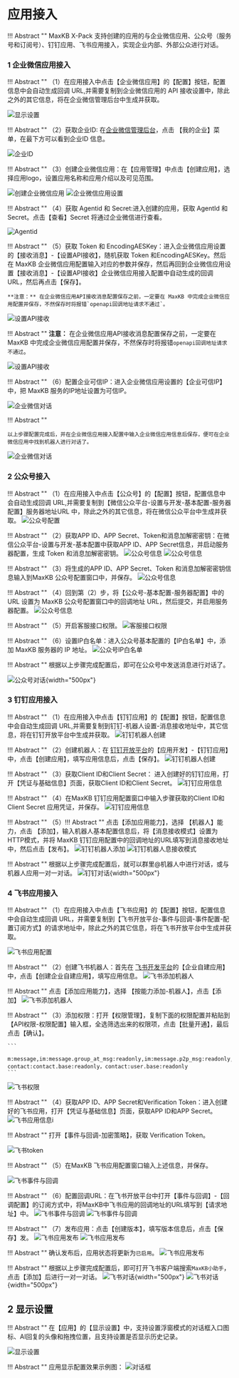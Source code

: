 # 应用接入


!!! Abstract "" 
    MaxKB X-Pack 支持创建的应用的与企业微信应用、公众号（服务号和订阅号）、钉钉应用、飞书应用接入，实现企业内部、外部公众进行对话。
    
### 1 企业微信应用接入

!!! Abstract ""
    （1）在应用接入中点击【企业微信应用】的【配置】按钮，配置信息中会自动生成回调 URL,并需要复制到企业微信应用的 API 接收设置中，除此之外的其它信息，将在企业微信管理后台中生成并获取。 

![显示设置](../../img/app/ent_wechat_setting.png)

!!! Abstract ""
    （2）获取企业ID: 在[企业微信管理后台](https://work.weixin.qq.com/wework_admin/frame#apps)，点击 【我的企业】菜单，在最下方可以看到企业ID 信息。

![企业ID](../../img/app/enterprise_id.png)

!!! Abstract "" 
    （3）创建企业微信应用：在【应用管理】中点击【创建应用】，选择应用logo，设置应用名称和应用介绍以及可见范围。

![创建企业微信应用](../../img/app/create_robot.png)
![企业微信应用设置](../../img/app/robot_info.png)

!!! Abstract ""
    （4）获取 Agentid 和 Secret:进入创建的应用，获取 AgentId 和 Secret。点击【查看】Secret 将通过企业微信进行查看。 

![Agentid](../../img/app/Agentid.png)

!!! Abstract ""
    （5）获取 Token 和 EncodingAESKey：进入企业微信应用设置的【接收消息】-【设置API接收】，随机获取 Token 和EncodingAESKey。然后在 MaxKB 企业微信应用配置输入对应的参数并保存，然后再回到企业微信应用设置【接收消息】-【设置API接收】企业微信应用接入配置中自动生成的回调 URL，然后再点击【保存】。

    **注意：** 在企业微信应用API接收消息配置保存之前，一定要在 MaxKB 中完成企业微信应用配置并保存，不然保存时将报错`openapi回调地址请求不通过`。

![设置API接收](../../img/app/recmsg_api.png)


!!! Abstract ""
    **注意：** 在企业微信应用API接收消息配置保存之前，一定要在 MaxKB 中完成企业微信应用配置并保存，不然保存时将报错`openapi回调地址请求不通过`。

![设置API接收](../../img/app/recmsg_api_setting.png)



!!! Abstract ""
    （6）配置企业可信IP：进入企业微信应用设置的【企业可信IP】中，把 MaxKB 服务的IP地址设置为可信IP。

![企业微信对话](../../img/app/creditable_ip.png)  

!!! Abstract "" 

    以上步骤配置完成后，并在企业微信应用接入配置中输入企业微信应用信息后保存，便可在企业微信应用中找到机器人进行对话了。

![企业微信对话](../../img/app/enter_wechat_dialog.png)


### 2 公众号接入

!!! Abstract "" 
    （1）在应用接入中点击【公众号】的【配置】按钮，配置信息中会自动生成回调 URL,并需要复制到【微信公众平台-设置与开发-基本配置-服务器配置】服务器地址URL 中，除此之外的其它信息，将在微信公众平台中生成并获取。
![公众号配置](../../img/app/public_account_setting_empty.png)

!!! Abstract "" 
    （2）获取APP ID、APP Secret、Token和消息加解密密钥：在微信公众平台-设置与开发-基本配置中获取APP ID、APP Secret信息，并启动服务器配置，生成 Token 和消息加解密密钥。
![公众号信息](../../img/app/public_account_basicinfo.png)
![公众号信息](../../img/app/public_account_setting1.png)

!!! Abstract "" 
    （3）将生成的APP ID、APP Secret、Token 和消息加解密密钥信息输入到MaxKB 公众号配置窗口中，并保存。
![公众号信息](../../img/app/public_account_setting2.png)

!!! Abstract "" 
    （4）回到第（2）步，将【公众号-基本配置-服务器配置】中的 URL 设置为 MaxKB 公众号配置窗口中的回调地址 URL，然后提交，并启用服务器配置。
![公众号信息](../../img/app/public_account_setting_url.png)

!!! Abstract "" 
    （5）开启客服接口权限。
![客服接口权限](../../img/app/public_account_enable_api.png)

!!! Abstract "" 
    （6）设置IP白名单：进入公众号基本配置的【IP白名单】中，添加 MaxKB 服务器的 IP 地址。
![公众号IP白名单](../../img/app/public_account_ip.png)

!!! Abstract "" 
    根据以上步骤完成配置后，即可在公众号中发送消息进行对话了。

![公众号对话](../../img/app/public_account_dialog.jpeg){width="500px"}


### 3 钉钉应用接入

!!! Abstract ""
    （1）在应用接入中点击【钉钉应用】的【配置】按钮，配置信息中会自动生成回调 URL,并需要复制到钉钉-机器人设置-消息接收地址中，其它信息，将在钉钉开放平台中生成并获取。
![钉钉机器人创建](../../img/app/dingding_setting.png)

!!! Abstract ""
    （2）创建机器人：在 [钉钉开放平台](https://open-dev.dingtalk.com/)的【应用开发】-【钉钉应用】中，点击【创建应用】，填写应用信息后，点击【保存】。
![钉钉机器人创建](../../img/app/dingding_robot_create.png)

!!! Abstract ""
    （3）获取Client ID和Client Secret： 进入创建好的钉钉应用，打开【凭证与基础信息】页面，获取Client ID和Client Secret。
![钉钉应用信息](../../img/app/dingding_info.png)

!!! Abstract ""
    （4）在MaxKB 钉钉应用配置窗口中输入步骤获取的Client ID和Client Secret 应用凭证，并保存。
![钉钉应用信息](../../img/app/dingding_setting2.png)

!!! Abstract ""
    （5）!!! Abstract ""
    点击【添加应用能力】，选择 【机器人】能力，点击 【添加】，输入机器人基本配置信息后，将【消息接收模式】设置为HTTP模式，并将 MaxKB 钉钉应用配置中的回调地址的URL填写到消息接收地址中，然后点击【发布】。
![钉钉机器人添加](../../img/app/dingding_robot_add.png)
![钉钉机器人息接收模式](../../img/app/dingding_msg_recvmode.png)

!!! Abstract ""
    根据以上步骤完成配置后，就可以群里@机器人中进行对话，或与机器人应用一对一对话。
![钉钉对话](../../img/app/dingding_dialog.jpeg){width="500px"}

### 4 飞书应用接入

!!! Abstract ""
    （1）在应用接入中点击【飞书应用】的【配置】按钮，配置信息中会自动生成回调 URL，并需要复制到【飞书开放平台-事件与回调-事件配置-配置订阅方式】的请求地址中，除此之外的其它信息，将在飞书开放平台中生成并获取。

![飞书应用配置](../../img/app/feishu_setting.png)

!!! Abstract ""
    （2）创建飞书机器人：首先在 [飞书开发平台](https://open.feishu.cn/app/)的【企业自建应用】中，点击【创建企业自建应用】，填写应用信息。
![飞书添加机器人](../../img/app/feishu_create_app.png)

!!! Abstract ""
    点击【添加应用能力】，选择 【按能力添加-机器人】，点击【添加】
![飞书添加机器人](../../img/app/feishu_add_robot.png)

!!! Abstract ""
    （3）添加权限：打开【权限管理】，复制下面的权限配置并粘贴到【API权限-权限配置】输入框，全选筛选出来的权限项，点击【批量开通】，最后点击【确认】。

    ```
     m:message,im:message.group_at_msg:readonly,im:message.p2p_msg:readonly,im:message:send_as_bot,im:resource, contact:contact.base:readonly，contact:user.base:readonly
    ```

![飞书权限](../../img/app/feishu_app_auth.png)

!!! Abstract ""
    （4）获取APP ID、APP Secret和Verification Token：进入创建好的飞书应用，打开【凭证与基础信息】页面，获取APP ID和APP Secret。
![飞书应用信息i](../../img/app/feishu_app_info.png)


!!! Abstract ""
    打开【事件与回调-加密策略】，获取 Verification Token。

![飞书token](../../img/app/feishu_verify_token.png)

!!! Abstract ""
    （5）在MaxKB 飞书应用配置窗口输入上述信息，并保存。

![飞书事件与回调](../../img/app/maxkb_feishu_config.png)


!!! Abstract ""
    （6）配置回调URL：在飞书开放平台中打开【事件与回调】-【回调配置】的订阅方式中，将MaxKB中飞书应用的回调地址的URL填写到【请求地址】中。
![飞书事件与回调](../../img/app/feishu_event_config1.png)
![飞书事件与回调](../../img/app/feishu_event_config2.png)


!!! Abstract ""
    （7）发布应用：点击【创建版本】，填写版本信息后，点击【保存】发。
![飞书应用发布](../../img/app/feishu_app_create1.png)
![飞书应用发布](../../img/app/feishu_app_create2.png)

!!! Abstract ""
    确认发布后，应用状态将更新为`已启用`。
![飞书应用发布](../../img/app/feishu_app_enabled.png)

!!! Abstract ""
    根据以上步骤完成配置后，即可打开飞书客户端搜索`MaxKB小助手`，点击【添加】后进行一对一对话。
![飞书对话](../../img/app/feishu_app_search.jpg){width="500px"}
![飞书对话](../../img/app/feishu_dialog.jpeg){width="500px"}

## 2 显示设置

!!! Abstract "" 
    在【应用】的【显示设置】中，支持设置浮窗模式的对话框入口图标、AI回复的头像和拖拽位置，且支持设置是否显示历史记录。

![显示设置](../../img/app/view_setting.png)

!!! Abstract "" 
    应用显示配置效果示例图：
![对话框](../../img/app/app_fuchuang.jpg)